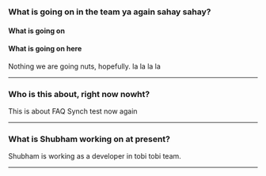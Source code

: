 ### What is going on in the team ya again sahay sahay?
#### What is going on
#### What is going on here
Nothing we are going nuts, hopefully. la la la la

---
### Who is this about, right now nowht?

This is about FAQ Synch test now again

---
### What is Shubham working on at present?
Shubham is working as a developer in tobi tobi team. 

---
